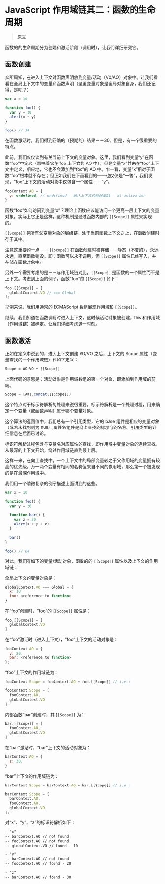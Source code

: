 # JavaScript 作用域链其二：函数的生命周期

> [原文](https://web.archive.org/web/20190729211029/http://www.nowamagic.net/librarys/veda/detail/1676)

函数的的生命周期分为创建和激活阶段（调用时），让我们详细研究它。

## 函数创建

众所周知，在进入上下文时函数声明放到变量/活动（VO/AO）对象中。让我们看看在全局上下文中的变量和函数声明（这里变量对象是全局对象自身，我们还记得，是吧？）

```js
var x = 10

function foo() {
  var y = 20
  alert(x + y)
}

foo() // 30
```

在函数激活时，我们得到正确的（预期的）结果－－30。但是，有一个很重要的特点。

此前，我们仅仅谈到有关当前上下文的变量对象。这里，我们看到变量“y”在函数“foo”中定义（意味着它在 foo 上下文的 AO 中），但是变量“x”并未在“foo”上下文中定义，相应地，它也不会添加到“foo”的 AO 中。乍一看，变量“x”相对于函数“foo”根本就不存在；但正如我们在下面看到的——也仅仅是“一瞥”，我们发现，“foo”上下文的活动对象中仅包含一个属性－－“y”。

```js
fooContext.AO = {
  y: undefined, // undefined – 进入上下文的时候是20 – at activation
}
```

函数“foo”如何访问到变量“x”？理论上函数应该能访问一个更高一层上下文的变量对象。实际上它正是这样，这种机制是通过函数内部的 `[[Scope]]` 属性来实现的。

`[[Scope]]` 是所有父变量对象的层级链，处于当前函数上下文之上，在函数创建时存于其中。

注意这重要的一点－－ `[[Scope]]` 在函数创建时被存储－－静态（不变的），永远永远，直至函数销毁。即：函数可以永不调用，但 `[[Scope]]` 属性已经写入，并存储在函数对象中。

另外一个需要考虑的是－－与作用域链对比，`[[Scope]]` 是函数的一个属性而不是上下文。考虑到上面的例子，函数“foo”的 `[[Scope]]` 如下：

```js
foo.[[Scope]] = [
  globalContext.VO // === Global
];
```

举例来说，我们用通常的 ECMAScript 数组展现作用域和 `[[Scope]]`。

继续，我们知道在函数调用时进入上下文，这时候活动对象被创建，this 和作用域（作用域链）被确定。让我们详细考虑这一时刻。

## 函数激活

正如在定义中说到的，进入上下文创建 AO/VO 之后，上下文的 Scope 属性（变量查找的一个作用域链）作如下定义：

```txt
Scope = AO|VO + [[Scope]]
```

上面代码的意思是：活动对象是作用域数组的第一个对象，即添加到作用域的前端。

```js
Scope = [AO].concat([[Scope]])
```

这个特点对于标示符解析的处理来说很重要。标示符解析是一个处理过程，用来确定一个变量（或函数声明）属于哪个变量对象。

这个算法的返回值中，我们总有一个引用类型，它的 base 组件是相应的变量对象（或若未找到则为 null）,属性名组件是向上查找的标示符的名称。引用类型的详细信息在后面已讨论。

标识符解析过程包含与变量名对应属性的查找，即作用域中变量对象的连续查找，从最深的上下文开始，绕过作用域链直到最上层。

这样一来，在向上查找中，一个上下文中的局部变量较之于父作用域的变量拥有较高的优先级。万一两个变量有相同的名称但来自不同的作用域，那么第一个被发现的是在最深作用域中。

我们用一个稍微复杂的例子描述上面讲到的这些。

```js
var x = 10

function foo() {
  var y = 20

  function bar() {
    var z = 30
    alert(x + y + z)
  }

  bar()
}

foo() // 60
```

对此，我们有如下的变量/活动对象，函数的的 `[[Scope]]` 属性以及上下文的作用域链：

全局上下文的变量对象是：

```js
globalContext.VO === Global = {
  x: 10
  foo: <reference to function>
}
```

在“foo”创建时，“foo”的 `[[Scope]]` 属性是：

```js
foo.[[Scope]] = [
  globalContext.VO
]
```

在“foo”激活时（进入上下文），“foo”上下文的活动对象是：

```js
fooContext.AO = {
  y: 20,
  bar: <reference to function>
};
```

“foo”上下文的作用域链为：

```js
fooContext.Scope = fooContext.AO + foo.[[Scope]] // i.e.:

fooContext.Scope = [
  fooContext.AO,
  globalContext.VO
]
```

内部函数“bar”创建时，其 `[[Scope]]` 为：

```js
bar.[[Scope]] = [
  fooContext.AO,
  globalContext.VO
]
```

在“bar”激活时，“bar”上下文的活动对象为：

```js
barContext.AO = {
  z: 30,
}
```

“bar”上下文的作用域链为：

```js
barContext.Scope = barContext.AO + bar.[[Scope]] // i.e.:

barContext.Scope = [
  barContext.AO,
  fooContext.AO,
  globalContext.VO
];
```

对“x”、“y”、“z”的标识符解析如下：

```txt
- "x"
-- barContext.AO // not found
-- fooContext.AO // not found
-- globalContext.VO // found - 10

- "y"
-- barContext.AO // not found
-- fooContext.AO // found - 20

- "z"
-- barContext.AO // found - 30
```
